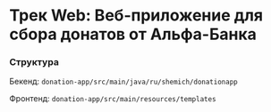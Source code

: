 # Трек Web: Веб-приложение для сбора донатов от Альфа-Банка

### Структура

Бекенд: ```donation-app/src/main/java/ru/shemich/donationapp```

Фронтенд: ```donation-app/src/main/resources/templates```
